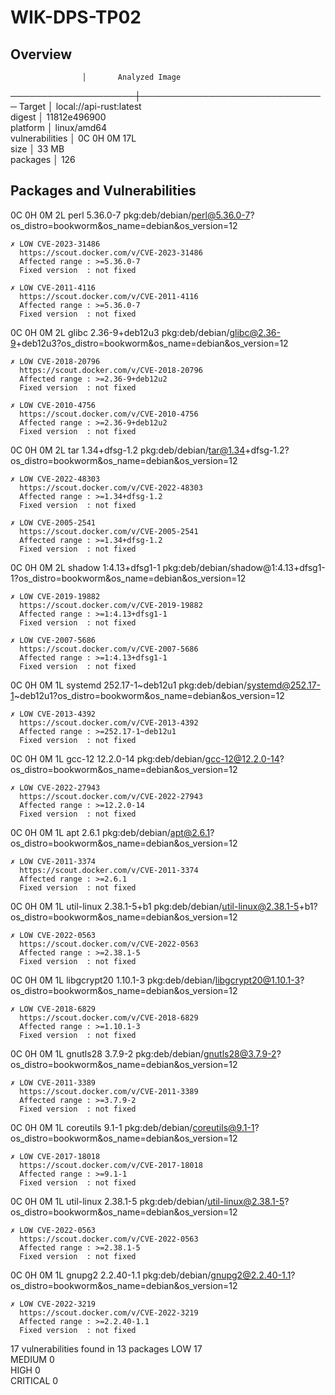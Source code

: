 # WIK-DPS-TP02

## Overview

                    │       Analyzed Image

────────────────────┼──────────────────────────────
Target │ local://api-rust:latest  
 digest │ 11812e496900  
 platform │ linux/amd64  
 vulnerabilities │ 0C 0H 0M 17L  
 size │ 33 MB  
 packages │ 126

## Packages and Vulnerabilities

0C 0H 0M 2L perl 5.36.0-7
pkg:deb/debian/perl@5.36.0-7?os_distro=bookworm&os_name=debian&os_version=12

    ✗ LOW CVE-2023-31486
      https://scout.docker.com/v/CVE-2023-31486
      Affected range : >=5.36.0-7
      Fixed version  : not fixed

    ✗ LOW CVE-2011-4116
      https://scout.docker.com/v/CVE-2011-4116
      Affected range : >=5.36.0-7
      Fixed version  : not fixed

0C 0H 0M 2L glibc 2.36-9+deb12u3
pkg:deb/debian/glibc@2.36-9+deb12u3?os_distro=bookworm&os_name=debian&os_version=12

    ✗ LOW CVE-2018-20796
      https://scout.docker.com/v/CVE-2018-20796
      Affected range : >=2.36-9+deb12u2
      Fixed version  : not fixed

    ✗ LOW CVE-2010-4756
      https://scout.docker.com/v/CVE-2010-4756
      Affected range : >=2.36-9+deb12u2
      Fixed version  : not fixed

0C 0H 0M 2L tar 1.34+dfsg-1.2
pkg:deb/debian/tar@1.34+dfsg-1.2?os_distro=bookworm&os_name=debian&os_version=12

    ✗ LOW CVE-2022-48303
      https://scout.docker.com/v/CVE-2022-48303
      Affected range : >=1.34+dfsg-1.2
      Fixed version  : not fixed

    ✗ LOW CVE-2005-2541
      https://scout.docker.com/v/CVE-2005-2541
      Affected range : >=1.34+dfsg-1.2
      Fixed version  : not fixed

0C 0H 0M 2L shadow 1:4.13+dfsg1-1
pkg:deb/debian/shadow@1:4.13+dfsg1-1?os_distro=bookworm&os_name=debian&os_version=12

    ✗ LOW CVE-2019-19882
      https://scout.docker.com/v/CVE-2019-19882
      Affected range : >=1:4.13+dfsg1-1
      Fixed version  : not fixed

    ✗ LOW CVE-2007-5686
      https://scout.docker.com/v/CVE-2007-5686
      Affected range : >=1:4.13+dfsg1-1
      Fixed version  : not fixed

0C 0H 0M 1L systemd 252.17-1~deb12u1
pkg:deb/debian/systemd@252.17-1~deb12u1?os_distro=bookworm&os_name=debian&os_version=12

    ✗ LOW CVE-2013-4392
      https://scout.docker.com/v/CVE-2013-4392
      Affected range : >=252.17-1~deb12u1
      Fixed version  : not fixed

0C 0H 0M 1L gcc-12 12.2.0-14
pkg:deb/debian/gcc-12@12.2.0-14?os_distro=bookworm&os_name=debian&os_version=12

    ✗ LOW CVE-2022-27943
      https://scout.docker.com/v/CVE-2022-27943
      Affected range : >=12.2.0-14
      Fixed version  : not fixed

0C 0H 0M 1L apt 2.6.1
pkg:deb/debian/apt@2.6.1?os_distro=bookworm&os_name=debian&os_version=12

    ✗ LOW CVE-2011-3374
      https://scout.docker.com/v/CVE-2011-3374
      Affected range : >=2.6.1
      Fixed version  : not fixed

0C 0H 0M 1L util-linux 2.38.1-5+b1
pkg:deb/debian/util-linux@2.38.1-5+b1?os_distro=bookworm&os_name=debian&os_version=12

    ✗ LOW CVE-2022-0563
      https://scout.docker.com/v/CVE-2022-0563
      Affected range : >=2.38.1-5
      Fixed version  : not fixed

0C 0H 0M 1L libgcrypt20 1.10.1-3
pkg:deb/debian/libgcrypt20@1.10.1-3?os_distro=bookworm&os_name=debian&os_version=12

    ✗ LOW CVE-2018-6829
      https://scout.docker.com/v/CVE-2018-6829
      Affected range : >=1.10.1-3
      Fixed version  : not fixed

0C 0H 0M 1L gnutls28 3.7.9-2
pkg:deb/debian/gnutls28@3.7.9-2?os_distro=bookworm&os_name=debian&os_version=12

    ✗ LOW CVE-2011-3389
      https://scout.docker.com/v/CVE-2011-3389
      Affected range : >=3.7.9-2
      Fixed version  : not fixed

0C 0H 0M 1L coreutils 9.1-1
pkg:deb/debian/coreutils@9.1-1?os_distro=bookworm&os_name=debian&os_version=12

    ✗ LOW CVE-2017-18018
      https://scout.docker.com/v/CVE-2017-18018
      Affected range : >=9.1-1
      Fixed version  : not fixed

0C 0H 0M 1L util-linux 2.38.1-5
pkg:deb/debian/util-linux@2.38.1-5?os_distro=bookworm&os_name=debian&os_version=12

    ✗ LOW CVE-2022-0563
      https://scout.docker.com/v/CVE-2022-0563
      Affected range : >=2.38.1-5
      Fixed version  : not fixed

0C 0H 0M 1L gnupg2 2.2.40-1.1
pkg:deb/debian/gnupg2@2.2.40-1.1?os_distro=bookworm&os_name=debian&os_version=12

    ✗ LOW CVE-2022-3219
      https://scout.docker.com/v/CVE-2022-3219
      Affected range : >=2.2.40-1.1
      Fixed version  : not fixed

17 vulnerabilities found in 13 packages
LOW 17  
 MEDIUM 0  
 HIGH 0  
 CRITICAL 0

